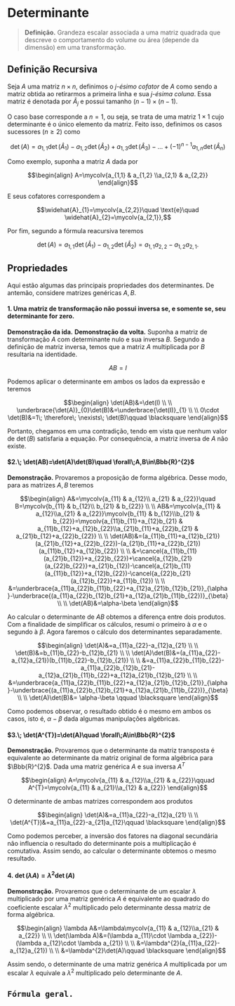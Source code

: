 # Determinante

> **Definição.** Grandeza escalar associada a uma matriz quadrada que descreve o comportamento do volume ou área (depende da dimensão) em uma transformação.

## Definição Recursiva

Seja $A$ uma matriz $n\times n$, definimos o $\textit{j-ésimo cofator}$ de $A$ como sendo a matriz obtida ao retirarmos a primeira linha e sua $\textit{j-ésima coluna}$. Essa matriz é denotada por $\widehat{A}_{j}$ e possui tamanho $(n-1)\times(n-1)$.

O caso base corresponde a $n=1$, ou seja, se trata de uma matriz $1\times 1$ cujo determinante é o único elemento da matriz. Feito isso, definimos os casos sucessores $(n\geq 2)$ como

```math
\det(A)=a_{1,1}\det(\widehat{A}_{1})-a_{1,2}\det(\widehat{A}_{2})+a_{1,3}\det(\widehat{A}_{3})-\dots+(-1)^{n-1}a_{1,n}\det(\widehat{A}_{n})\tag{1}
```

Como exemplo, suponha a matriz $A$ dada por

```math
\begin{align}
A=\mycolv{a_{1,1} & a_{1,2} \\a_{2,1} & a_{2,2}}
\end{align}
```

E seus cofatores correspondem a

```math
\widehat{A}_{1}=\mycolv{a_{2,2}}\quad \text{e}\quad \widehat{A}_{2}=\mycolv{a_{2,1}},
```

Por fim, segundo a fórmula reacursiva teremos

```math
\det(A)=a_{1,1}\det(\widehat{A}_{1})-a_{1,2}\det(\widehat{A}_{2})=a_{1,1}a_{2,2}-a_{1,2}a_{2,1}.
```

## Propriedades

Aqui estão algumas das principais propriedades dos determinantes. De antemão, considere matrizes genéricas $A,B$.

#### 1. Uma matriz de transformação não possui inversa **se, e somente se,** seu determinante for zero.

**Demonstração da ida.** 
**Demonstração da volta.** Suponha a matriz de transformação $A$ com determinante nulo e sua inversa $B$. Segundo a definição de matriz inversa, temos que a matriz $A$ multiplicada por $B$ resultaria na identidade.

```math
AB=I
```

Podemos aplicar o determinante em ambos os lados da expressão e teremos

```math
\begin{align}
\det(AB)&=\det(I) \\ \\
\underbrace{\det(A)}_{0}\det(B)&=\underbrace{\det(I)}_{1} \\ \\
0\cdot \det(B)&=1\;  \therefore\;  \nexists\;  \det(B)\qquad \blacksquare 
\end{align}
```

Portanto, chegamos em uma contradição, tendo em vista que nenhum valor de $\det(B)$ satisfaria a equação. Por consequência, a matriz inversa de $A$ não existe.

#### $2.\;  \det(AB)=\det(A)\det(B)\quad \forall\;A,B\in\Bbb{R}^{2}$

**Demonstração.** Provaremos a proposição de forma algébrica. Desse modo, para as matrizes $A,B$ teremos

```math
\begin{align}
A&=\mycolv{a_{11} & a_{12}\\ a_{21} & a_{22}}\quad B=\mycolv{b_{11} & b_{12}\\ b_{21} & b_{22}} \\ \\
AB&=\mycolv{a_{11} & a_{12}\\a_{21} & a_{22}}\mycolv{b_{11} & b_{12}\\b_{21} & b_{22}}=\mycolv{a_{11}b_{11}+a_{12}b_{21} & a_{11}b_{12}+a_{12}b_{22}\\a_{21}b_{11}+a_{22}b_{21} & a_{21}b_{12}+a_{22}b_{22}} \\ \\
\det(AB)&=(a_{11}b_{11}+a_{12}b_{21})(a_{21}b_{12}+a_{22}b_{22})-(a_{21}b_{11}+a_{22}b_{21})(a_{11}b_{12}+a_{12}b_{22}) \\ \\
&=\cancel{a_{11}b_{11}(a_{21}b_{12}}+a_{22}b_{22})+\cancel{a_{12}b_{21}(a_{22}b_{22}}+a_{21}b_{12})-\cancel{a_{21}b_{11}(a_{11}b_{12}}+a_{12}b_{22})-\cancel{a_{22}b_{21}(a_{12}b_{22}}+a_{11}b_{12}) \\ \\ 
&=\underbrace{a_{11}a_{22}b_{11}b_{22}+a_{12}a_{21}b_{12}b_{21}}_{\alpha}-\underbrace{(a_{11}a_{22}b_{12}b_{21}+a_{12}a_{21}b_{11}b_{22})}_{\beta} \\ \\
\det(AB)&=\alpha-\beta
\end{align}
```

Ao calcular o determinante de $AB$ obtemos a diferença entre dois produtos. Com a finalidade de simplificar os cálculos, resumi o primeiro à $\alpha$ e o segundo à $\beta$. Agora faremos o cálculo dos determinantes separadamente.

```math
\begin{align}
\det(A)&=a_{11}a_{22}-a_{12}a_{21} \\ \\
\det(B)&=b_{11}b_{22}-b_{12}b_{21} \\ \\
\det(A)\det(B)&=(a_{11}a_{22}-a_{12}a_{21})(b_{11}b_{22}-b_{12}b_{21}) \\ \\
&=a_{11}a_{22}b_{11}b_{22}-a_{11}a_{22}b_{12}b_{21}-a_{12}a_{21}b_{11}b_{22}+a_{12}a_{21}b_{12}b_{21} \\ \\
&=\underbrace{a_{11}a_{22}b_{11}b_{22}+a_{12}a_{21}b_{12}b_{21}}_{\alpha}-\underbrace{(a_{11}a_{22}b_{12}b_{21}+a_{12}a_{21}b_{11}b_{22})}_{\beta} \\ \\
\det(A)\det(B)&= \alpha-\beta \qquad \blacksquare 
\end{align}
```

Como podemos observar, o resultado obtido é o mesmo em ambos os casos, isto é, $\alpha-\beta$ dada algumas manipulações algébricas.

#### $3.\; \det(A^{T})=\det(A)\quad \forall\;A\in\Bbb{R}^{2}$

$\textbf{Demonstração.}$ Provaremos que o determinante da matriz transposta é equivalente ao determinante da matriz original de forma algébrica para $\Bbb{R}^{2}$. Dada uma matriz genérica $A$ e sua inversa $A^{T}$
 
```math
\begin{align}
A=\mycolv{a_{11} & a_{12}\\a_{21} & a_{22}}\qquad A^{T}=\mycolv{a_{11} & a_{21}\\a_{12} & a_{22}}
\end{align}
```

O determinante de ambas matrizes correspondem aos produtos

```math
\begin{align}
\det(A)&=a_{11}a_{22}-a_{12}a_{21} \\ \\
\det(A^{T})&=a_{11}a_{22}-a_{21}a_{12}\qquad \blacksquare
\end{align}
```

Como podemos perceber, a inversão dos fatores na diagonal secundária não influencia o resultado do determinante pois a multiplicação é comutativa. Assim sendo, ao calcular o determinante obtemos o mesmo resultado. 

#### $4.\; \det(\lambda A)=\lambda^{2}\det(A)$

**Demonstração.** Provaremos que o determinante de um escalar $\lambda$ multiplicado por uma matriz genérica $A$ é equivalente ao quadrado do coeficiente escalar $\lambda^{2}$ multiplicado pelo determinante dessa matriz de forma algébrica.

```math
\begin{align}
\lambda A&=\lambda\mycolv{a_{11} & a_{12}\\a_{21} & a_{22}} \\ \\
\det(\lambda A)&=(\lambda a_{11}\cdot \lambda a_{22})-(\lambda a_{12}\cdot \lambda a_{21}) \\ \\
&=\lambda^{2}(a_{11}a_{22}-a_{12}a_{21}) \\ \\
&=\lambda^{2}\det(A)\qquad \blacksquare 
\end{align}
```

Assim sendo, o determinante de uma matriz genérica $A$ multiplicada por um escalar $\lambda$ equivale a $\lambda^{2}$ multiplicado pelo determinante de $A$.

## $\texttt{Fórmula geral.}$



